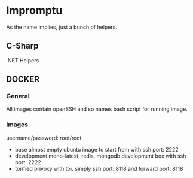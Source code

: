 # Impromptu

As the name implies, just a bunch of helpers.

## C-Sharp

.NET Helpers

## DOCKER

### General
All images contain openSSH and so names bash script for running image.

### Images 
username/password: root/root

* base 
	almost empty ubuntu image to start from with ssh port: 2222
* development 
	mono-latest, redis. mongodb development box with ssh port: 2222
* torified 
	privoxy with tor. simply ssh port: 8118 and forward port: 8118